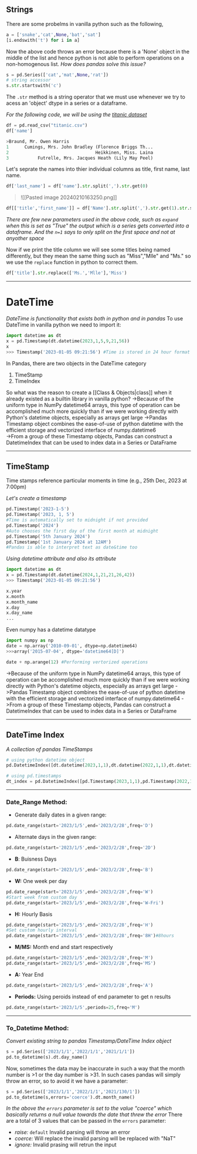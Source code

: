 ## Strings
There are some probelms in vanilla python
such as the following,
```python
a = ['snake','cat',None,'bat','sat']
[i.endswith('t') for i in a]
```
Now the above code throws an error because there is a 'None' object in the middle of the list and hence python is not able to perform operations on a non-homogenous list.
*How does pandas solve this issue?*
```python
s = pd.Series(['cat','mat',None,'rat'])
# string accessor
s.str.startswith('c')
```
The `.str` method is a string operator that we must use whenever we try to acess an 'object' dtype in a series or a dataframe.

*For the following code, we will be using the [titanic dataset](https://www.kaggle.com/competitions/titanic/data)*
```python
df = pd.read_csv("titanic.csv")
df['name']

>Braund, Mr. Owen Harris
1      Cumings, Mrs. John Bradley (Florence Briggs Th...
2                                 Heikkinen, Miss. Laina
3           Futrelle, Mrs. Jacques Heath (Lily May Peel)
```
Let's seprate the names into thier individual columns as title, first name, last name.
```python
df['last_name'] = df['name'].str.split(',').str.get(0) 
```
>![[Pasted image 20240210163250.png]]
```python
df[['title','first_name']] = df['Name'].str.split(',').str.get(1).str.strip().str.split(' ',n=1,expand=True)
```
*There are few new parameters used in the above code, such as `expand` when this is set as "True" the output which is a series gets converted into a dataframe. And the `n=1` says to only split on the first space and not at anyother space*

Now if we print the title column we will see some titles being named differently, but they mean the same thing such as "Miss","Mlle" and "Ms."
so we use the `replace` function in python to correct them.
```python
df['title'].str.replace(['Ms.','Mlle'],'Miss')
```
---
# DateTime
*DateTime is functionality that exists both in python and in pandas*
To use DateTime in vanilla python we need to import it:
```python
import datetime as dt
x = pd.Timestamp(dt.datetime(2023,1,5,9,21,56))
x
>>> Timestamp('2023-01-05 09:21:56') #Time is stored in 24 hour format
```
In Pandas, there are two objects in the DateTime category
1. TimeStamp
2. TimeIndex

So what was the reason to create a [[Class & Objects|class]] when it already existed as a builtin library in vanilla python?
→Because of the uniform type in NumPy datetime64 arrays, this type of operation can be accomplished much more quickly than if we were working directly with Python's datetime objects, especially as arrays get large 
->Pandas Timestamp object combines the ease-of-use of python datetime with the efficient storage and vectorized interface of numpy.datetime6    
→From a group of these Timestamp objects, Pandas can construct a DatetimeIndex that can be used to index data in a Series or DataFrame

---
## TimeStamp
Time stamps reference particular moments in time (e.g., 25th Dec, 2023 at 7:00pm)

*Let's create a timestamp*
```python
pd.Timestamp('2023-1-5')
pd.Timestamp('2023, 1, 5')
#Time is automatically set to midnight if not provided
pd.Timestamp('2024')
#Auto chooses the first day of the first month at midnight
pd.Timestamp('5th January 2024')
pd.Timestamp('1st January 2024 at 12AM')
#Pandas is able to interpret text as date&time too
```

*Using datetime attribute and also its attribute*
```python
import datetime as dt
x = pd.Timestamp(dt.datetime(2024,1,21,21,26,42))
>>> Timestamp('2023-01-05 09:21:56')

x.year
x.month
x.month_name
x.day
x.day_name
...
```

Even numpy has a datetime datatype
```python
import numpy as np
date = np.array('2010-09-01', dtype=np.datetime64)
>>>array('2015-07-04', dtype='datetime64[D]')

date + np.arange(12) #Performing vertorized operations
```
->Because of the uniform type in NumPy datetime64 arrays, this type of operation can be accomplished much more quickly than if we were working directly with Python's datetime objects, especially as arrays get large 
->Pandas Timestamp object combines the ease-of-use of python datetime with the efficient storage and vectorized interface of numpy.datetime64
->From a group of these Timestamp objects, Pandas can construct a DatetimeIndex that can be used to index data in a Series or DataFrame

---
## DateTime Index
*A collection of pandas TimeStamps* 
```python
# using python datetime object
pd.DatetimeIndex([dt.datetime(2023,1,1),dt.datetime(2022,1,1),dt.datetime(2021,1,1)])

# using pd.timestamps
dt_index = pd.DatetimeIndex([pd.Timestamp(2023,1,1),pd.Timestamp(2022,1,1),pd.Timestamp(2021,1,1)])
```
---
### Date_Range Method: 
- Generate daily dates in a given range:
```python
pd.date_range(start='2023/1/5',end='2023/2/28',freq='D')
```
- Alternate days in the given range:
```python
pd.date_range(start='2023/1/5',end='2023/2/28',freq='2D')
```
- **B**: Buisness Days
```python
pd.date_range(start='2023/1/5',end='2023/2/28',freq='B')
```
- **W:** One week per day 
```python
pd.date_range(start='2023/1/5',end='2023/2/28',freq='W')
#Start week from custom day
pd.date_range(start='2023/1/5',end='2023/2/28',freq='W-Fri')
```
- **H:** Hourly Basis
```python
pd.date_range(start='2023/1/5',end='2023/2/28',freq='H')
#Set custom hourly interval
pd.date_range(start='2023/1/5',end='2023/2/28',freq='8H')#8hours
```
- **M/MS:** Month end and start respectively
```python
pd.date_range(start='2023/1/5',end='2023/2/28',freq='M')
pd.date_range(start='2023/1/5',end='2023/2/28',freq='MS')
```
- **A:** Year End
```python
pd.date_range(start='2023/1/5',end='2023/2/28',freq='A')
```
- **Periods:** Using peroids instead of end parameter to get n results
```python
pd.date_range(start='2023/1/5',periods=25,freq='M')
```
---
### To_Datetime Method:
*Convert existing string to pandas Timestamp/DateTime Index object*
```python
s = pd.Series(['2023/1/1','2022/1/1','2021/1/1'])
pd.to_datetime(s).dt.day_name()
```
Now, sometimes the data may be inaccurate in such a way that the month number is >1 or the day number is >31. In such cases pandas will simply throw an error, so to avoid it we have a parameter:
```python
s = pd.Series(['2023/1/1','2022/1/1','2021/130/1'])
pd.to_datetime(s,errors='coerce').dt.month_name()
```
*In the above the `errors` parameter is set to the value "coerce" which basically returns a null value towards the date that threw the error*
There are a total of 3 values that can be passed in the `errors` parameter:
- *raise:* `default` Invalid parsing will throw an error
- *coerce:* Will replace the invalid parsing will be replaced with "NaT"
- *ignore:* Invalid prasing will retrun the input
